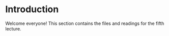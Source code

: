# Introduction

Welcome everyone! This section contains the files and readings for the fifth lecture.
